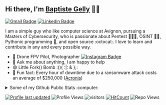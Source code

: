 <!--Header-->
## Hi there, I'm [Baptiste Gelly](https://www.linkedin.com/in/baptiste-gelly/) 👋🏼

<!--Contact link-->
[![Gmail Badge](https://img.shields.io/badge/-baptiste.gly@gmail.com-c14438?style=flat&logo=Gmail&logoColor=white)](mailto:baptiste.gly@gmail.com "Connect via Email")
[![Linkedin Badge](https://img.shields.io/badge/-Baptiste%20Gelly-0072b1?style=flat&logo=Linkedin&logoColor=white)](https://www.linkedin.com/in/baptiste-gelly/ "Connect on LinkedIn")

<!--Description-->
I am a simple guy who like computer science at Avignon, pursuing a Masters of Cybersecurity, who is passionate about Pentest 👨🏻‍💻, OSINT 🕵🏽, Pythonic programming :snake:, and open source :octocat:. I love to learn and contribute in any and every possible way.

- 📸 Drone FPV Pilot, Photographer [![Instagram Badge](https://img.shields.io/badge/-Instagram-C13584?style=flat&logo=Instagram&logoColor=white)](https://www.instagram.com/_bigyls_fpv_/ "Follow on Instagram")
- 💬 Ask me about anything, I am happy to help
- 😄 Little Fork() Bomb :(){ :|: & };:
- 👾 Fun fact: Every hour of downtime due to a ransomware attack costs an average of $250,000 ([Acronis](https://dl.acronis.com/u/rc/Infographic-Acronis-Cyber-Protect-2021-SMB-Threat-Landscape-EN-US.pdf))

<!--Public Stats-->
<details>
  <summary>Some of my Github Public Stats :computer:</summary>

  [![My Github Stats](https://github-readme-stats.vercel.app/api?username=paroape&show_icons=true&title_color=fff&icon_color=79ff97&text_color=9f9f9f&bg_color=151515)](https://github.com/paroape/)
  ----
</details>

<!--Variables-->
[![Profile last updated](https://img.shields.io/github/last-commit/paroape/paroape)](https://github.com/paroape/paroape/)
![Profile Views](https://komarev.com/ghpvc/?username=paroape&color=blue)
![visitors](https://visitor-badge.glitch.me/badge?page_id=paroape.paroape)
[![HitCount](http://hits.dwyl.com/paroape/paroape.svg)](http://hits.dwyl.com/paroape/paroape)
![Repo Views](https://views.whatilearened.today/views/github/paroape/paroape.svg?cache=remove)

<!--BASIC-DESCRRIPTION
For future reference 
- 🔭 I’m currently working on ...
- 🌱 I’m currently learning ...
- 👯 I’m looking to collaborate on ...
- 🤔 I’m looking for help with ...
- 💬 Ask me about ...
- 📫 How to reach me: ...
- 😄 Pronouns: ...
- ⚡ Fun fact: ...
END-OF-BASIC-DESCRPTION-->
